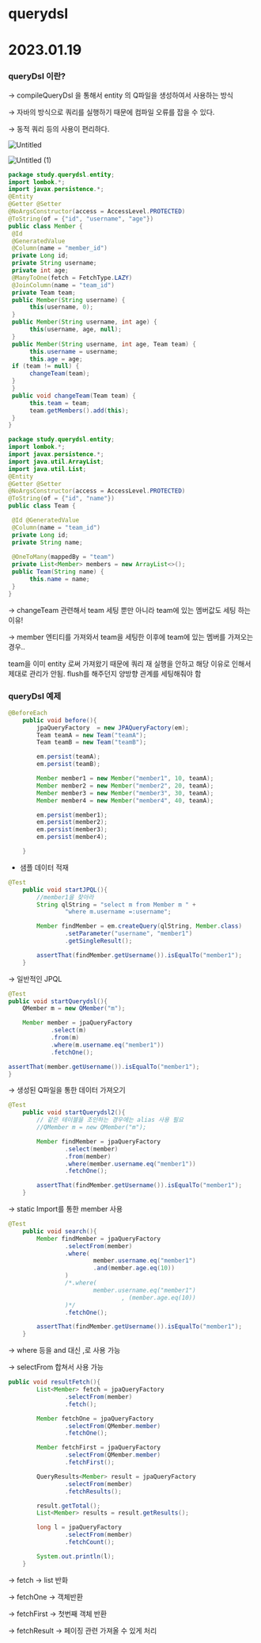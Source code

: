 # querydsl

# 2023.01.19

### queryDsl 이란?

→ compileQueryDsl 을 통해서 entity 의 Q파일을 생성하여서 사용하는 방식

→ 자바의 방식으로 쿼리를 실행하기 때문에 컴파일 오류를 잡을 수 있다.

→ 동적 쿼리 등의 사용이 편리하다.

![Untitled](https://user-images.githubusercontent.com/56577599/213719219-617705e9-7836-4fa0-85ed-2c19307731c4.png)

![Untitled (1)](https://user-images.githubusercontent.com/56577599/213719279-8214a165-415c-4758-b067-44975ffb36ce.png)


```java
package study.querydsl.entity;
import lombok.*;
import javax.persistence.*;
@Entity
@Getter @Setter
@NoArgsConstructor(access = AccessLevel.PROTECTED)
@ToString(of = {"id", "username", "age"})
public class Member {
 @Id
 @GeneratedValue
 @Column(name = "member_id")
 private Long id;
 private String username;
 private int age;
 @ManyToOne(fetch = FetchType.LAZY)
 @JoinColumn(name = "team_id")
 private Team team;
 public Member(String username) {
      this(username, 0);
 }
 public Member(String username, int age) {
      this(username, age, null);
 }
 public Member(String username, int age, Team team) {
      this.username = username;
      this.age = age;
 if (team != null) {
      changeTeam(team);
 }
 }
 public void changeTeam(Team team) {
      this.team = team;
      team.getMembers().add(this);
 }
}
```

```java
package study.querydsl.entity;
import lombok.*;
import javax.persistence.*;
import java.util.ArrayList;
import java.util.List;
@Entity
@Getter @Setter
@NoArgsConstructor(access = AccessLevel.PROTECTED)
@ToString(of = {"id", "name"})
public class Team {

 @Id @GeneratedValue
 @Column(name = "team_id")
 private Long id;
 private String name;
 
 @OneToMany(mappedBy = "team")
 private List<Member> members = new ArrayList<>();
 public Team(String name) {
      this.name = name;
 }
}
```

→ changeTeam 관련해서 team 세팅 뿐만 아니라 team에 있는 멤버값도 세팅 하는 이유!

→ member 엔티티를 가져와서 team을 세팅한 이후에 team에 있는 멤버를 가져오는 경우..

team을 이미 entity 로써 가져왔기 때문에 쿼리 재 실행을 안하고 해당 이유로 인해서 제대로 관리가 안됨.  flush를 해주던지 양방향 관계를 세팅해줘야 함

### queryDsl 예제

```java
@BeforeEach
    public void before(){
        jpaQueryFactory  = new JPAQueryFactory(em);
        Team teamA = new Team("teamA");
        Team teamB = new Team("teamB");

        em.persist(teamA);
        em.persist(teamB);

        Member member1 = new Member("member1", 10, teamA);
        Member member2 = new Member("member2", 20, teamA);
        Member member3 = new Member("member3", 30, teamA);
        Member member4 = new Member("member4", 40, teamA);

        em.persist(member1);
        em.persist(member2);
        em.persist(member3);
        em.persist(member4);

    }
```

- 샘플 데이터 적재

```java
@Test
    public void startJPQL(){
        //member1을 찾아라
        String qlString = "select m from Member m " +
                "where m.username =:username";

        Member findMember = em.createQuery(qlString, Member.class)
                .setParameter("username", "member1")
                .getSingleResult();

        assertThat(findMember.getUsername()).isEqualTo("member1");
    }
```

→ 일반적인 JPQL

```java
@Test
public void startQuerydsl(){
    QMember m = new QMember("m");

    Member member = jpaQueryFactory
            .select(m)
            .from(m)
            .where(m.username.eq("member1"))
            .fetchOne();

assertThat(member.getUsername()).isEqualTo("member1");
}
```

→ 생성된 Q파일을 통한 데이터 가져오기

```java
@Test
    public void startQuerydsl2(){
        // 같은 테이블을 조인하는 경우에는 alias 사용 필요
        //QMember m = new QMember("m");

        Member findMember = jpaQueryFactory
                .select(member)
                .from(member)
                .where(member.username.eq("member1"))
                .fetchOne();

        assertThat(findMember.getUsername()).isEqualTo("member1");
    }
```

→ static Import를 통한 member 사용

```java
@Test
    public void search(){
        Member findMember = jpaQueryFactory
                .selectFrom(member)
                .where(
                        member.username.eq("member1")
                        .and(member.age.eq(10))
                )
                /*.where(
                        member.username.eq("member1")
                                , (member.age.eq(10))
                )*/
                .fetchOne();

        assertThat(findMember.getUsername()).isEqualTo("member1");
    }
```

→ where 등을 and 대신 ,로 사용 가능

→ selectFrom 합쳐서 사용 가능

```java
public void resultFetch(){
        List<Member> fetch = jpaQueryFactory
                .selectFrom(member)
                .fetch();

        Member fetchOne = jpaQueryFactory
                .selectFrom(QMember.member)
                .fetchOne();

        Member fetchFirst = jpaQueryFactory
                .selectFrom(QMember.member)
                .fetchFirst();

        QueryResults<Member> result = jpaQueryFactory
                .selectFrom(member)
                .fetchResults();

        result.getTotal();
        List<Member> results = result.getResults();

        long l = jpaQueryFactory
                .selectFrom(member)
                .fetchCount();

        System.out.println(l);
    }
```

→ fetch → list 반화

→ fetchOne → 객체반환

→ fetchFirst → 첫번째 객체 반환

→ fetchResult → 페이징 관련 가져올 수 있게 처리
